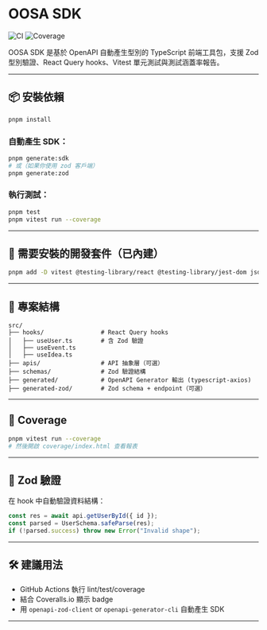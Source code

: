 
# OOSA SDK

![CI](https://github.com/your-org/oosa-sdk/actions/workflows/ci.yml/badge.svg)
![Coverage](https://coveralls.io/repos/github/your-org/oosa-sdk/badge.svg?branch=main)

OOSA SDK 是基於 OpenAPI 自動產生型別的 TypeScript 前端工具包，支援 Zod 型別驗證、React Query hooks、Vitest 單元測試與測試涵蓋率報告。

---

## 📦 安裝依賴

```bash
pnpm install
```

### 自動產生 SDK：
```bash
pnpm generate:sdk
# 或（如果你使用 zod 客戶端）
pnpm generate:zod
```

### 執行測試：
```bash
pnpm test
pnpm vitest run --coverage
```

---

## 🔧 需要安裝的開發套件（已內建）

```bash
pnpm add -D vitest @testing-library/react @testing-library/jest-dom jsdom zod @openapitools/openapi-generator-cli eslint typescript
```

---

## 📁 專案結構

```
src/
├── hooks/                # React Query hooks
│   ├── useUser.ts        # 含 Zod 驗證
│   ├── useEvent.ts
│   ├── useIdea.ts
├── apis/                 # API 抽象層（可選）
├── schemas/              # Zod 驗證結構
├── generated/            # OpenAPI Generator 輸出 (typescript-axios)
├── generated-zod/        # Zod schema + endpoint（可選）
```

---

## 🧪 Coverage

```bash
pnpm vitest run --coverage
# 然後開啟 coverage/index.html 查看報表
```

---

## 🧬 Zod 驗證

在 hook 中自動驗證資料結構：

```ts
const res = await api.getUserById({ id });
const parsed = UserSchema.safeParse(res);
if (!parsed.success) throw new Error("Invalid shape");
```

---

## 🛠 建議用法

- GitHub Actions 執行 lint/test/coverage
- 結合 Coveralls.io 顯示 badge
- 用 `openapi-zod-client` or `openapi-generator-cli` 自動產生 SDK

---
